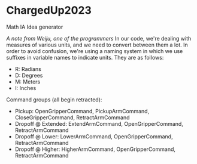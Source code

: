 # ChargedUp2023
Math IA Idea generator

*A note from Weiju, one of the programmers*
In our code, we're dealing with measures of various units, and we need to convert between them a lot. In order to avoid confusion, we're using a naming system in which we use suffixes in variable names to indicate units. They are as follows:
- R: Radians
- D: Degrees
- M: Meters
- I: Inches

Command groups (all begin retracted):
- Pickup:             OpenGripperCommand, PickupArmCommand, CloseGripperCommand, RetractArmCommand
- Dropoff @ Extended: ExtendArmCommand, OpenGripperCommand, RetractArmCommand
- Dropoff @ Lower:    LowerArmCommand, OpenGripperCommand, RetractArmCommand
- Dropoff @ Higher:   HigherArmCommand, OpenGripperCommand, RetractArmCommand